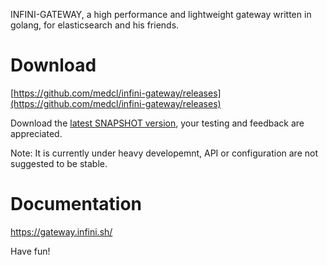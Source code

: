 INFINI-GATEWAY, a high performance and lightweight gateway written in golang, for elasticsearch and his friends.

# Download
[https://github.com/medcl/infini-gateway/releases](https://github.com/medcl/infini-gateway/releases)

Download the [latest SNAPSHOT version](http://release.elasticsearch.cn/), your testing and feedback are appreciated.

Note: It is currently under heavy developemnt, API or configuration are not suggested to be stable.

# Documentation

https://gateway.infini.sh/


Have fun!
